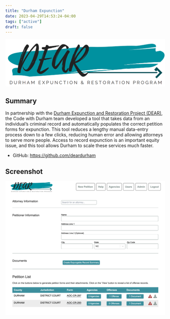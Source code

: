 ```yaml
---
title: "Durham Expunction"
date: 2023-04-29T14:53:24-04:00
tags: ["active"]
draft: false
---
```


![DEAR logo](dear-logo.png)

## Summary

In partnership with the [Durham Expunction and Restoration Project
(DEAR)](https://www.deardurham.org/), the Code with Durham team developed a tool
that takes data from an individual’s criminal record and automatically populates
the correct petition forms for expunction. This tool reduces a lengthy manual
data-entry process down to a few clicks, reducing human error and allowing
attorneys to serve more people. Access to record expunction is an important
equity issue, and this tool allows Durham to scale these services much faster.

* GitHub: https://github.com/deardurham

## Screenshot

![Screenshot](ui.png)
